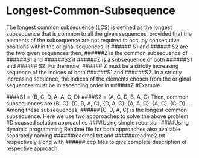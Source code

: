 # Longest-Common-Subsequence

The longest common subsequence (LCS) is defined as the longest subsequence that is common to all the given sequences, provided that the elements of the subsequence are not required to occupy consecutive positions within the original sequences.
If ###### S1 and ###### S2 are the two given sequences then, ######Z is the common subsequence of ######S1 and ######S2 if ######Z is a subsequence of both ######S1 and ###### S2. Furthermore, ###### Z must be a strictly increasing sequence of the indices of both ######S1 and ######S2.
In a strictly increasing sequence, the indices of the elements chosen from the original sequences must be in ascending order in ######Z
#Example

####S1 = {B, C, D, A, A, C, D}
####S2 = {A, C, D, B, A, C}
Then, common subsequences are {B, C}, {C, D, A, C}, {D, A, C}, {A, A, C}, {A, C}, {C, D} ….
Among these subsequences, ######{C, D, A, C} is the longest common subsequence.
Here we use two appproaches to solve the above problem 
#Discussed solution approaches
####Using simple recursion
####Using dynamic programming
Readme file for both approaches also available separately naming ######readme1.txt and ######readme2.txt respectively along with ######.ccp files to give complete description of respective approach.
